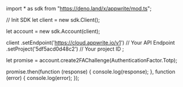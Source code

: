 import * as sdk from "https://deno.land/x/appwrite/mod.ts";

// Init SDK
let client = new sdk.Client();

let account = new sdk.Account(client);

client
    .setEndpoint('https://cloud.appwrite.io/v1') // Your API Endpoint
    .setProject('5df5acd0d48c2') // Your project ID
;


let promise = account.create2FAChallenge(AuthenticationFactor.Totp);

promise.then(function (response) {
    console.log(response);
}, function (error) {
    console.log(error);
});